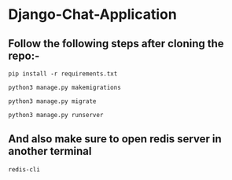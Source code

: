 # Django-Chat-Application
## Follow the following steps after cloning the repo:-
```
pip install -r requirements.txt
```
```
python3 manage.py makemigrations
```
```
python3 manage.py migrate
```
```
python3 manage.py runserver
```

## And also make sure to open redis server in another terminal

```
redis-cli
```
